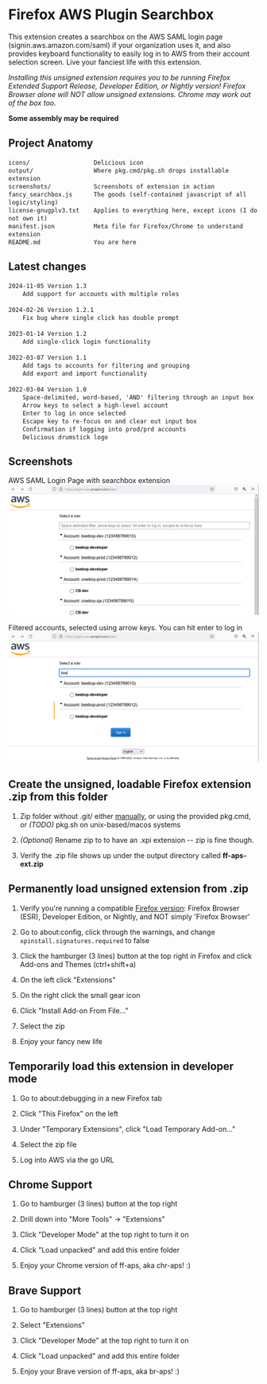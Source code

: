 # Firefox AWS Plugin Searchbox
This extension creates a searchbox on the AWS SAML login page (signin.aws.amazon.com/saml) if your organization uses it, and also provides keyboard functionality to easily log in to AWS from their account selection screen. Live your fanciest life with this extension.

*Installing this unsigned extension requires you to be running Firefox Extended Support Release, Developer Edition, or Nightly version! Firefox Browser alone will NOT allow unsigned extensions. Chrome may work out of the box too.*

**Some assembly may be required**

## Project Anatomy
```
icons/                  Delicious icon
output/                 Where pkg.cmd/pkg.sh drops installable extension
screenshots/            Screenshots of extension in action
fancy_searchbox.js      The goods (self-contained javascript of all logic/styling)
license-gnugplv3.txt    Applies to everything here, except icons (I do not own it)
manifest.json           Meta file for Firefox/Chrome to understand extension
README.md               You are here
```

## Latest changes
```
2024-11-05 Version 1.3
    Add support for accounts with multiple roles
    
2024-02-26 Version 1.2.1
    Fix bug where single click has double prompt
    
2023-01-14 Version 1.2
    Add single-click login functionality

2022-03-07 Version 1.1
    Add tags to accounts for filtering and grouping
    Add export and import functionality

2022-03-04 Version 1.0
    Space-delimited, word-based, 'AND' filtering through an input box
    Arrow keys to select a high-level account
    Enter to log in once selected
    Escape key to re-focus on and clear out input box
    Confirmation if logging into prod/prd accounts
    Delicious drumstick logo
```

## Screenshots

AWS SAML Login Page with searchbox extension
![AWS Login Page](/screenshots/example-01-sso-listing.png)

Filtered accounts, selected using arrow keys. You can hit enter to log in
![Filtered and Selected Using Arrow Keys](/screenshots/example-02-filtered-selected-with-arrow-keys.png)

## Create the unsigned, loadable Firefox extension .zip from this folder

  1. Zip folder without .git/ either [manually](https://stackoverflow.com/a/31043045), or using the provided pkg.cmd, or *(TODO)* pkg.sh on unix-based/macos systems

  1. *(Optional)* Rename zip to to have an .xpi extension -- zip is fine though.

  1. Verify the .zip file shows up under the output directory called **ff-aps-ext.zip**

## Permanently load unsigned extension from .zip

  1. Verify you're running a compatible [Firefox version](https://support.mozilla.org/en-US/kb/add-on-signing-in-firefox?as=u&utm_source=inproduct#w_what-are-my-options-if-i-want-to-use-an-unsigned-add-on-advanced-users): Firefox Browser (ESR), Developer Edition, or Nightly, and NOT simply 'Firefox Browser'
  
  1. Go to about:config, click through the warnings, and change `xpinstall.signatures.required` to false

  1. Click the hamburger (3 lines) button at the top right in Firefox and click Add-ons and Themes (ctrl+shift+a)

  1. On the left click "Extensions"

  1. On the right click the small gear icon 

  1. Click "Install Add-on From File..."

  1. Select the zip

  1. Enjoy your fancy new life

## Temporarily load this extension in developer mode
  
  1. Go to about:debugging in a new Firefox tab

  1. Click "This Firefox" on the left

  1. Under "Temporary Extensions", click "Load Temporary Add-on..."

  1. Select the zip file

  1. Log into AWS via the go URL
  
## Chrome Support

  1. Go to hamburger (3 lines) button at the top right

  1. Drill down into "More Tools" -> "Extensions"

  1. Click "Developer Mode" at the top right to turn it on

  1. Click "Load unpacked" and add this entire folder

  1. Enjoy your Chrome version of ff-aps, aka chr-aps! :)

## Brave Support

  1. Go to hamburger (3 lines) button at the top right

  1. Select "Extensions"

  1. Click "Developer Mode" at the top right to turn it on

  1. Click "Load unpacked" and add this entire folder

  1. Enjoy your Brave version of ff-aps, aka br-aps! :)